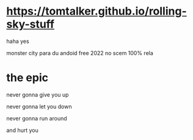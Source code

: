 # https://tomtalker.github.io/rolling-sky-stuff

haha yes

monster city para du andoid free 2022 no scem 100% rela

# the epic
never gonna give you up

never gonna let you down

never gonna run around

and hurt you

